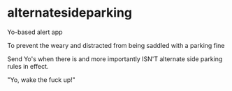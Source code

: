 alternatesideparking
====================

Yo-based alert app

To prevent the weary and distracted from being saddled with a parking fine

Send Yo's when there is and more importantly ISN'T alternate side parking rules in effect. 

"Yo, wake the fuck up!"
